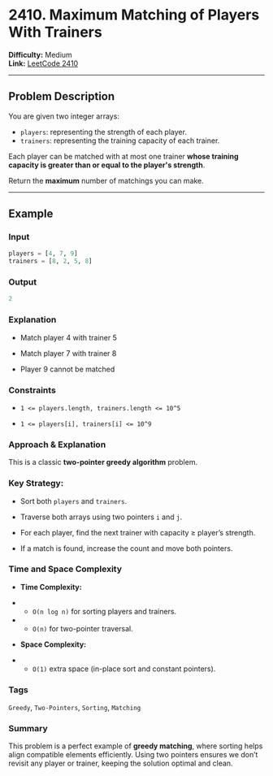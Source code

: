 # 2410. Maximum Matching of Players With Trainers

**Difficulty:** Medium  
**Link:** [LeetCode 2410](https://leetcode.com/problems/maximum-matching-of-players-with-trainers)

---

## Problem Description

You are given two integer arrays:

- `players`: representing the strength of each player.
- `trainers`: representing the training capacity of each trainer.

Each player can be matched with at most one trainer **whose training capacity is greater than or equal to the player's strength**.

Return the **maximum** number of matchings you can make.

---

## Example

### Input
```python
players = [4, 7, 9]
trainers = [8, 2, 5, 8]
```

### Output
```python
2
```

### Explanation

- Match player 4 with trainer 5

- Match player 7 with trainer 8

- Player 9 cannot be matched

### Constraints

- `1 <= players.length, trainers.length <= 10^5`

- `1 <= players[i], trainers[i] <= 10^9`

### Approach & Explanation

This is a classic **two-pointer greedy algorithm** problem.

### Key Strategy:

- Sort both `players` and `trainers`.

- Traverse both arrays using two pointers `i` and `j`.

- For each player, find the next trainer with capacity ≥ player’s strength.

- If a match is found, increase the count and move both pointers.

### Time and Space Complexity

- **Time Complexity:**

- - `O(n log n)` for sorting players and trainers.

- - `O(n)` for two-pointer traversal.

- **Space Complexity:**

- - `O(1)` extra space (in-place sort and constant pointers).

### Tags
`Greedy`, `Two-Pointers`, `Sorting`, `Matching`

### Summary
This problem is a perfect example of **greedy matching**, where sorting helps align compatible elements efficiently.
Using two pointers ensures we don’t revisit any player or trainer, keeping the solution optimal and clean.